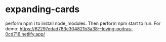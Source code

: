 # expanding-cards
perform npm i to install node_modules.
Then perform npm start to run. For demo: https://62297edad783c304821b3a38--loving-poitras-0cd716.netlify.app/
